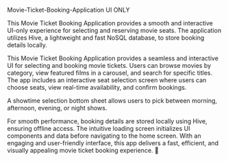 Movie-Ticket-Booking-Application UI ONLY

This Movie Ticket Booking Application provides a smooth and interactive UI-only experience for selecting and reserving movie seats. The application utilizes Hive, a lightweight and fast NoSQL database, to store booking details locally.


This Movie Ticket Booking Application provides a seamless and interactive UI for selecting and booking movie tickets. Users can browse movies by category, view featured films in a carousel, and search for specific titles. The app includes an interactive seat selection screen where users can choose seats, view real-time availability, and confirm bookings.

A showtime selection bottom sheet allows users to pick between morning, afternoon, evening, or night shows. 

For smooth performance, booking details are stored locally using Hive, ensuring offline access. The intuitive loading screen initializes UI components and data before navigating to the home screen. With an engaging and user-friendly interface, this app delivers a fast, efficient, and visually appealing movie ticket booking experience. 🚀
